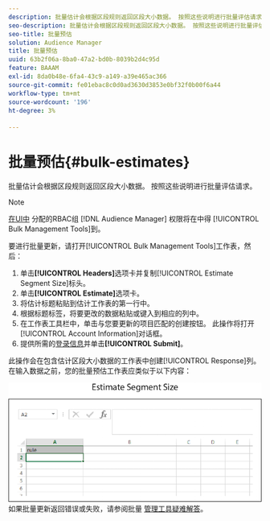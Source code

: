 ```yaml
---
description: 批量估计会根据区段规则返回区段大小数据。 按照这些说明进行批量评估请求。
seo-description: 批量估计会根据区段规则返回区段大小数据。 按照这些说明进行批量评估请求。
seo-title: 批量预估
solution: Audience Manager
title: 批量预估
uuid: 63b2f06a-8ba0-47a2-bd0b-8039b2d4c95d
feature: BAAAM
exl-id: 8da0b48e-6fa4-43c9-a149-a39e465ac366
source-git-commit: fe01ebac8c0d0ad3630d3853e0bf32f0b00f6a44
workflow-type: tm+mt
source-wordcount: '196'
ht-degree: 3%

---
```


# 批量预估{#bulk-estimates}

批量估计会根据区段规则返回区段大小数据。 按照这些说明进行批量评估请求。

<!-- 

t_bulk_estimates.xml

 -->

>[!NOTE]
>
>[在UI中](../../features/administration/administration-overview.md) 分配的RBAC组 [!DNL Audience Manager] 权限将在中得 [!UICONTROL Bulk Management Tools]到。

要进行批量更新，请打开[!UICONTROL Bulk Management Tools]工作表，然后：

1. 单击&#x200B;**[!UICONTROL Headers]**&#x200B;选项卡并复制[!UICONTROL Estimate Segment Size]标头。
2. 单击&#x200B;**[!UICONTROL Estimate]**&#x200B;选项卡。
3. 将估计标题粘贴到估计工作表的第一行中。
4. 根据标题标签，将要更改的数据粘贴或键入到相应的列中。
5. 在工作表工具栏中，单击与您要更新的项目匹配的创建按钮。
此操作将打开[!UICONTROL Account Information]对话框。
6. 提供所需的[登录信息](../../reference/bulk-management-tools/bulk-management-intro.md#auth-reqs)并单击&#x200B;**[!UICONTROL Submit]**。

此操作会在包含估计区段大小数据的工作表中创建[!UICONTROL Response]列。 在输入数据之前，您的批量预估工作表应类似于以下内容：

![](assets/estimate.png)
如果批量更新返回错误或失败，请参阅批量 [管理工具疑难解答](../../reference/bulk-management-tools/bulk-troubleshooting.md)。
